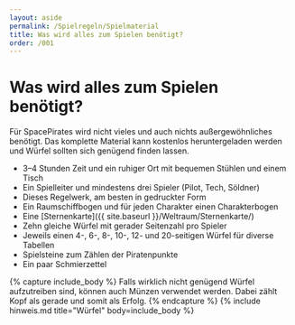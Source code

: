 ```yaml
---
layout: aside
permalink: /Spielregeln/Spielmaterial
title: Was wird alles zum Spielen benötigt?
order: /001
---
```


# Was wird alles zum Spielen benötigt?

Für SpacePirates wird nicht vieles und auch nichts außergewöhnliches benötigt. Das komplette Material kann kostenlos heruntergeladen werden und Würfel sollten sich genügend finden lassen.

- 3–4 Stunden Zeit und ein ruhiger Ort mit bequemen Stühlen und einem Tisch
- Ein Spielleiter und mindestens drei Spieler (Pilot, Tech, Söldner)
- Dieses Regelwerk, am besten in gedruckter Form
- Ein Raumschiffbogen und für jeden Charakter einen Charakterbogen
- Eine [Sternenkarte]({{ site.baseurl }}/Weltraum/Sternenkarte/)
- Zehn gleiche Würfel mit gerader Seitenzahl pro Spieler
- Jeweils einen 4-, 6-, 8-, 10-, 12- und 20-seitigen Würfel für diverse Tabellen
- Spielsteine zum Zählen der Piratenpunkte
- Ein paar Schmierzettel

{% capture include_body %}
Falls wirklich nicht genügend Würfel aufzutreiben sind, können auch Münzen verwendet werden. Dabei zählt Kopf als gerade und somit als Erfolg.
{% endcapture %}
{% include hinweis.md title="Würfel" body=include_body %}
